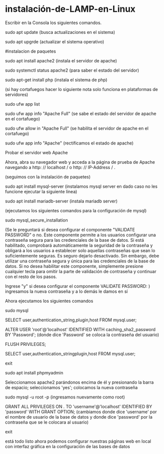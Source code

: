 # instalación-de-LAMP-en-Linux

Escribir en la Consola los siguientes comandos.

sudo apt update (busca actualizaciones en el sistema)

sudo apt upgrde (actualizar el sistema operativo)

#instalacion de paquetes

sudo apt install apache2 (instala el servidor de apache)

sudo systemctl status apache2 (para saber el estado del servidor)

sudo apt-get install php (instala el sistema de php)

(si hay cortafuegos hacer lo siguiente nota solo funciona en plataformas de servidores)

sudo ufw app list

sudo ufw app info "Apache Full" (se sabe el estado del servidor de apache en el cortafuego)

sudo ufw allow in "Apache Full" (se habilita el servidor de apache en el cortafuego)

sudo ufw app info "Apache" (rectificamos el estado de apache)

Probar el servidor web Apache

Ahora, abra su navegador web y acceda a la página de prueba de Apache navegando a http: // localhost / o http: // IP-Address / .

(seguimos con la instalación de paquetes)

sudo apt install mysql-server (instalamos mysql server en dado caso no les funcione ejecutar la siguiente línea)

sudo apt install mariadb-server (instala mariadb server)

(ejecutamos los siguientes comandos para la configuración de mysql)

sudo mysql_secure_installation

(Se le preguntará si desea configurar el componente "VALIDATE PASSWORD" o no. Este componente permite a los usuarios configurar una contraseña segura para las credenciales de la base de datos. Si está habilitado, comprobará automáticamente la seguridad de la contraseña y obligará a los usuarios a establecer solo aquellas contraseñas que sean lo suficientemente seguras. Es seguro dejarlo desactivado. Sin embargo, debe utilizar una contraseña segura y única para las credenciales de la base de datos. Si no desea habilitar este componente, simplemente presione cualquier tecla para omitir la parte de validación de contraseña y continuar con el resto de los pasos.

Ingrese "y" si desea configurar el componente VALIDATE PASSWORD: )
ingresamos la nueva contraseña y a lo demás le damos en sí

Ahora ejecutamos los siguientes comandos

sudo mysql

SELECT user,authentication_string,plugin,host FROM mysql.user;

ALTER USER 'root'@'localhost' IDENTIFIED WITH caching_sha2_password BY 'Password'; (donde dice 'Password' se coloca la contraseña del usuario)

FLUSH PRIVILEGES;

SELECT user,authentication_stringplugin,host FROM mysql.user;

exit

sudo apt install phpmyadmin

Seleccionamos apache2 parándonos encima de él y presionando la barra de espacio;
seleccionamos 'yes';
colocamos la nueva contraseña

sudo mysql -u root -p (ingresamos nuevamente como root)

GRANT ALL PRIVILEGES ON *.* TO 'username'@'localhost' IDENTIFIED BY 'password' WITH GRANT OPTION; (cambiamos donde dice 'username' por el nombre de usuario de la base de datos y donde dice 'password' por la contraseña que se le colocara al usuario)

exit

está todo listo ahora podemos configurar nuestras páginas web en local con interfaz gráfica en la configuración de las bases de datos
